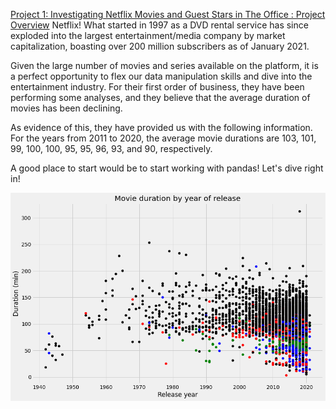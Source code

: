 [Project 1: Investigating Netflix Movies and Guest Stars in The Office : Project Overview](https://github.com/rajinipreethajohn/Netflix)
Netflix! What started in 1997 as a DVD rental service has since exploded into the largest entertainment/media company by market capitalization, boasting over 200 million subscribers as of January 2021.

Given the large number of movies and series available on the platform, it is a perfect opportunity to flex our data manipulation skills and dive into the entertainment industry.  For their first order of business, they have been performing some analyses, and they believe that the average duration of movies has been declining.

As evidence of this, they have provided us with the following information. For the years from 2011 to 2020, the average movie durations are 103, 101, 99, 100, 100, 95, 95, 96, 93, and 90, respectively.

A good place to start would be to start working with pandas! Let's dive right in!

![](https://github.com/rajinipreethajohn/Preetha_Portfolio/blob/main/images/Netflix.png)
